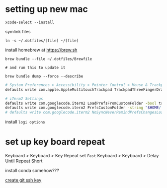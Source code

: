 # setting up new mac

```
xcode-select --install
```

symlink files
```
ln -s ~/.dotfiles/[file] ~/[file]
```

install homebrew at https://brew.sh

```
brew bundle --file ~/.dotfiles/Brewfile

# and run this to update it

brew bundle dump --force --describe
```

```bash
# System Preferences > Accessibility > Pointer Control > Mouse & Trackpad > Trackpad Options > Enable Dragging > Three Finger Drag (NOTE: The GUI doesn't update)
defaults write com.apple.AppleMultitouchTrackpad TrackpadThreeFingerDrag -bool true
```

```bash
# iTerm2 Settings
defaults write com.googlecode.iterm2 LoadPrefsFromCustomFolder -bool true
defaults write com.googlecode.iterm2 PrefsCustomFolder -string "$HOME/.dotfiles/iterm2"
# defaults write com.googlecode.iterm2 NoSyncNeverRemindPrefsChangesLostForFile -bool true
```

install `logi options`

# set up key board repeat
Keyboard > Keyboard > Key Repeat
set `Fast`
Keyboard > Keyboard > Delay Until Repeat
Short

install conda somehow???

[create git ssh key](https://docs.github.com/en/authentication/connecting-to-github-with-ssh/generating-a-new-ssh-key-and-adding-it-to-the-ssh-agent)
